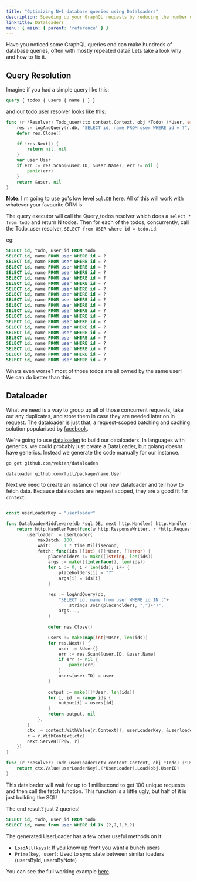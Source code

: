 ```yaml
---
title: "Optimizing N+1 database queries using Dataloaders"
description: Speeding up your GraphQL requests by reducing the number of round trips to the database.  
linkTitle: Dataloaders
menu: { main: { parent: 'reference' } }
---
```


Have you noticed some GraphQL queries end can make hundreds of database 
queries, often with mostly repeated data? Lets take a look why and how to 
fix it.  

## Query Resolution

Imagine if you had a simple query like this:

```graphql
query { todos { users { name } } }
```

and our todo.user resolver looks like this:
```go
func (r *Resolver) Todo_user(ctx context.Context, obj *Todo) (*User, error) {
	res := logAndQuery(r.db, "SELECT id, name FROM user WHERE id = ?", obj.UserID)
	defer res.Close()

	if !res.Next() {
		return nil, nil
	}
	var user User
	if err := res.Scan(&user.ID, &user.Name); err != nil {
		panic(err)
	}
	return &user, nil
}
```

**Note**: I'm going to use go's low level `sql.DB` here. All of this will 
work with whatever your favourite ORM is.

The query executor will call the Query_todos resolver which does a `select * from todo` and 
return N todos. Then for each of the todos, concurrently, call the Todo_user resolver,
`SELECT from USER where id = todo.id`.


eg:
```sql
SELECT id, todo, user_id FROM todo
SELECT id, name FROM user WHERE id = ?
SELECT id, name FROM user WHERE id = ?
SELECT id, name FROM user WHERE id = ?
SELECT id, name FROM user WHERE id = ?
SELECT id, name FROM user WHERE id = ?
SELECT id, name FROM user WHERE id = ?
SELECT id, name FROM user WHERE id = ?
SELECT id, name FROM user WHERE id = ?
SELECT id, name FROM user WHERE id = ?
SELECT id, name FROM user WHERE id = ?
SELECT id, name FROM user WHERE id = ?
SELECT id, name FROM user WHERE id = ?
SELECT id, name FROM user WHERE id = ?
SELECT id, name FROM user WHERE id = ?
SELECT id, name FROM user WHERE id = ?
SELECT id, name FROM user WHERE id = ?
SELECT id, name FROM user WHERE id = ?
SELECT id, name FROM user WHERE id = ?
SELECT id, name FROM user WHERE id = ?
SELECT id, name FROM user WHERE id = ?
```

Whats even worse? most of those todos are all owned by the same user! We can do better than this.

## Dataloader

What we need is a way to group up all of those concurrent requests, take out any duplicates, and 
store them in case they are needed later on in request. The dataloader is just that, a request-scoped 
batching and caching solution popularised by [facebook](https://github.com/facebook/dataloader). 

We're going to use [dataloaden](https://github.com/vektah/dataloaden) to build our dataloaders. 
In languages with generics, we could probably just create a DataLoader<User>, but golang 
doesnt have generics. Instead we generate the code manually for our instance. 

```bash
go get github.com/vektah/dataloaden

dataloaden github.com/full/package/name.User
```

Next we need to create an instance of our new dataloader and tell how to fetch data. 
Because dataloaders are request scoped, they are a good fit for `context`.

```go

const userLoaderKey = "userloader"

func DataloaderMiddleware(db *sql.DB, next http.Handler) http.Handler {
	return http.HandlerFunc(func(w http.ResponseWriter, r *http.Request) {
		userloader := UserLoader{
			maxBatch: 100,
			wait:     1 * time.Millisecond,
			fetch: func(ids []int) ([]*User, []error) {
				placeholders := make([]string, len(ids))
				args := make([]interface{}, len(ids))
				for i := 0; i < len(ids); i++ {
					placeholders[i] = "?"
					args[i] = ids[i]
				}

				res := logAndQuery(db,
					"SELECT id, name from user WHERE id IN ("+
						strings.Join(placeholders, ",")+")",
					args...,
				)
				
				defer res.Close()

				users := make(map[int]*User, len(ids))
				for res.Next() {
					user := &User{}
					err := res.Scan(&user.ID, &user.Name)
					if err != nil {
						panic(err)
					}
					users[user.ID] = user
				}
				
				output := make([]*User, len(ids))
				for i, id := range ids {
					output[i] = users[id]
				}
				return output, nil
			},
		}
		ctx := context.WithValue(r.Context(), userLoaderKey, &userloader)
		r = r.WithContext(ctx)
		next.ServeHTTP(w, r)
	})
}

func (r *Resolver) Todo_userLoader(ctx context.Context, obj *Todo) (*User, error) {
	return ctx.Value(userLoaderKey).(*UserLoader).Load(obj.UserID)
}
```  

This dataloader will wait for up to 1 millisecond to get 100 unique requests and then call 
the fetch function. This function is a little ugly, but half of it is just building the SQL!

The end result? just 2 queries!
```sql
SELECT id, todo, user_id FROM todo
SELECT id, name from user WHERE id IN (?,?,?,?,?)
```

The generated UserLoader has a few other useful methods on it:

 - `LoadAll(keys)`: If you know up front you want a bunch users
 - `Prime(key, user)`: Used to sync state between similar loaders (usersById, usersByNote)

You can see the full working example [here](https://github.com/vektah/gqlgen-tutorials/tree/master/dataloader).
